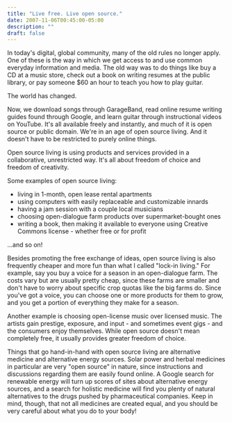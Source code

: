 ```yaml
---
title: "Live free. Live open source."
date: 2007-11-06T00:45:00-05:00
description: ""
draft: false
---
```

In today's digital, global community, many of the old rules no longer
apply. One of these is the way in which we get access to and use common
everyday information and media. The old way was to do things like buy a
CD at a music store, check out a book on writing resumes at the public
library, or pay someone $60 an hour to teach you how to play guitar.

The world has changed.

Now, we download songs through GarageBand, read online resume writing
guides found through Google, and learn guitar through instructional
videos on YouTube. It's all available freely and instantly, and much of
it is open source or public domain. We're in an age of open source
living. And it doesn't have to be restricted to purely online things.

Open source living is using products and services provided in a
collaborative, unrestricted way. It's all about freedom of choice and
freedom of creativity.

Some examples of open source living:

-   living in 1-month, open lease rental apartments
-   using computers with easily replaceable and customizable innards
-   having a jam session with a couple local musicians
-   choosing open-dialogue farm products over supermarket-bought ones
-   writing a book, then making it available to everyone using Creative
    Commons license - whether free or for profit

...and so on!

Besides promoting the free exchange of ideas, open source living is also
frequently cheaper and more fun than what I called "lock-in living."
For example, say you buy a voice for a season in an open-dialogue farm.
The costs vary but are usually pretty cheap, since these farms are
smaller and don't have to worry about specific crop quotas like the big
farms do. Since you've got a voice, you can choose one or more products
for them to grow, and you get a portion of everything they make for a
season.

Another example is choosing open-license music over licensed music. The
artists gain prestige, exposure, and input - and sometimes event gigs -
and the consumers enjoy themselves. While open source doesn't mean
completely free, it usually provides greater freedom of choice.

Things that go hand-in-hand with open source living are alternative
medicine and alternative energy sources. Solar power and herbal
medicines in particular are very "open source" in nature, since
instructions and discussions regarding them are easily found online. A
Google search for renewable energy will turn up scores of sites about
alternative energy sources, and a search for holistic medicine will find
you plenty of natural alternatives to the drugs pushed by pharmaceutical
companies. Keep in mind, though, that not all medicines are created
equal, and you should be very careful about what you do to your body!